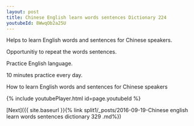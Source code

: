 ```yaml
---
layout: post
title: Chinese English learn words sentences Dictionary 224 
youtubeId: 8WwqOb2a25U
---
```

 
 
Helps to learn English words and sentences for Chinese speakers.

Opportunitiy to repeat the words sentences. 

Practice English language. 
 
10 minutes practice every day. 
 
How to learn English words and sentences for Chinese speakers 
 
{% include youtubePlayer.html id=page.youtubeId %}
 
 
[Next]({{ site.baseurl }}{% link  split1/_posts/2016-09-19-Chinese english learn words sentences dictionary 329 .md%})
 
